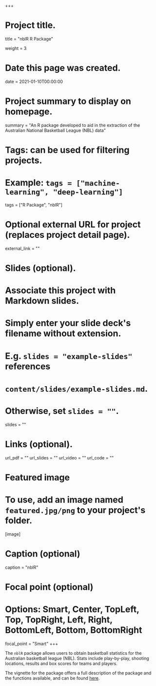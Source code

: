 +++
# Project title.
title = "nblR R Package"

weight = 3

# Date this page was created.
date = 2021-01-10T00:00:00

# Project summary to display on homepage.
summary = "An R package developed to aid in the extraction of the Australian National Basketball League (NBL) data"

# Tags: can be used for filtering projects.
# Example: `tags = ["machine-learning", "deep-learning"]`
tags = ["R Package", "nblR"]

# Optional external URL for project (replaces project detail page).
external_link = ""

# Slides (optional).
#   Associate this project with Markdown slides.
#   Simply enter your slide deck's filename without extension.
#   E.g. `slides = "example-slides"` references 
#   `content/slides/example-slides.md`.
#   Otherwise, set `slides = ""`.
slides = ""

# Links (optional).
url_pdf = ""
url_slides = ""
url_video = ""
url_code = ""


# Featured image
# To use, add an image named `featured.jpg/png` to your project's folder. 
[image]
  # Caption (optional)
  caption = "nblR"
  
  # Focal point (optional)
  # Options: Smart, Center, TopLeft, Top, TopRight, Left, Right, BottomLeft, Bottom, BottomRight
  focal_point = "Smart"
+++



The `nblR` package allows users to obtain basketball statistics for the Australian basketball league (NBL). Stats include play-by-play, shooting locations, results and box scores for teams and players.

The vignette for the package offers a full description of the package and the functions available, and can be found [here](https://jaseziv.github.io/nblR/).
